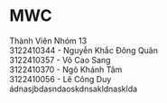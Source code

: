 # MWC

Thành Viên Nhóm 13 <br>
3122410344 - Nguyễn Khắc Đông Quân <br>
3122410357 - Võ Cao Sang <br>
3122410370 - Ngô Khánh Tâm <br>
3122410056 - Lê Công Duy <br>
ádnasjbdasndaoskdnsakldnasklda
